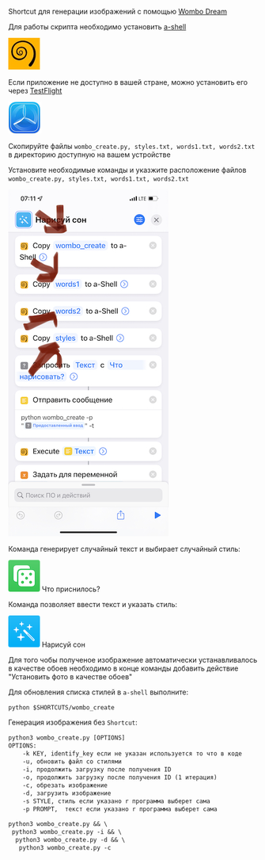 Shortcut для генерации изображений с помощью [Wombo Dream](https://dream.ai/create)

Для работы скрипта необходимо установить [a-shell](https://holzschu.github.io/a-Shell_iOS/) 

[![a-shell](./dist/imgs/icon0.jpg)](https://holzschu.github.io/a-Shell_iOS/)

Если приложение не доступно в вашей стране, можно установить его через [TestFlight](https://testflight.apple.com/join/WUdKe3f4)

[![TestFlight](./dist/imgs/icon3.png)](https://testflight.apple.com/join/WUdKe3f4)

Скопируйте файлы ```wombo_create.py, styles.txt, words1.txt, words2.txt``` в директорию доступную на вашем устройстве

Установите необходимые команды и указжите расположение файлов ```wombo_create.py, styles.txt, words1.txt, words2.txt```

![TestFlight](./dist/imgs/00.jpg)

Команда генерирует случайный текст и выбирает случайный стиль:

[![icon1](./dist/imgs/icon1.png )](https://www.icloud.com/shortcuts/afc0c2ddc1f54916b2879779e91e605c) 
 Что приснилось?

Команда позволяет ввести текст и указать стиль: 

[![icon1](./dist/imgs/icon2.png )](https://www.icloud.com/shortcuts/da61b07fcc4a4904ae7c15b5839c5cde) 
 Нарисуй сон

Для того чобы полученое изображение автоматически устанавливалось в качестве обоев необходимо в конце команды добавить действие "Установить фото в качестве обоев"

Для обновления списка стилей в ```a-shell``` выполните:
```
python $SHORTCUTS/wombo_create
```


Генерация изображения без ```Shortcut```:
```
python3 wombo_create.py [OPTIONS]
OPTIONS:
    -k KEY, identify_key если не указан используется то что в коде
    -u, обновить файл со стилями
    -i, продолжить загрузку после получения ID
    -o, продолжить загрузку после получения ID (1 итерация)
    -c, обрезать изображение 
    -d, загрузить изображение
    -s STYLE, стиль если указано r программа выберет сама
    -p PROMPT,  текст если указано r программа выберет сама
```
```
python3 wombo_create.py && \
 python3 wombo_create.py -i && \
  python3 wombo_create.py -d && \
   python3 wombo_create.py -c
```